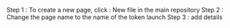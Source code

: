 Step 1 : To create a new page, click : New file in the main repository
Step 2 : Change the page name to the name of the token launch
Step 3 : add details
